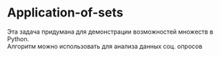 # Application-of-sets
Эта задача придумана для демонстрации возможностей множеств в Python.<br>
Алгоритм можно использовать для анализа данных соц. опросов
